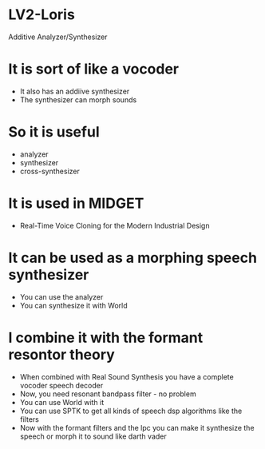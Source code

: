 # LV2-Loris
Additive Analyzer/Synthesizer

# It is sort of like a vocoder
* It also has an addiive synthesizer
* The synthesizer can morph sounds

# So it is useful
* analyzer
* synthesizer
* cross-synthesizer

# It is used in MIDGET
* Real-Time Voice Cloning for the Modern Industrial Design

# It can be used as a morphing speech synthesizer
* You can use the analyzer
* You can synthesize it with World

# I combine it with the formant resontor theory
* When combined with Real Sound Synthesis you have a complete vocoder speech decoder
* Now, you need resonant bandpass filter - no problem
* You can use World with it
* You can use SPTK to get all kinds of speech dsp algorithms like the filters 
* Now with the formant filters and the lpc you can make it synthesize the speech or morph it to sound like darth vader
